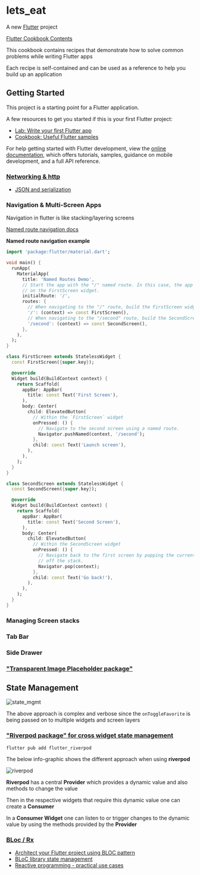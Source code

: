 # lets_eat

A new [Flutter](https://docs.flutter.dev "Flutter docs") project

[Flutter Cookbook Contents](https://docs.flutter.dev/cookbook "check contents")

This cookbook contains recipes that demonstrate how to solve common problems while writing Flutter apps

Each recipe is self-contained and can be used as a reference to help you build up an application

## Getting Started

This project is a starting point for a Flutter application.

A few resources to get you started if this is your first Flutter project:

- [Lab: Write your first Flutter app](https://docs.flutter.dev/get-started/codelab)
- [Cookbook: Useful Flutter samples](https://docs.flutter.dev/cookbook)

For help getting started with Flutter development, view the
[online documentation](https://docs.flutter.dev/), which offers tutorials,
samples, guidance on mobile development, and a full API reference.

### [Networking & http](https://docs.flutter.dev/data-and-backend/networking "read docs")
- [JSON and serialization](https://docs.flutter.dev/data-and-backend/serialization/json "read docs")

### Navigation & Multi-Screen Apps

Navigation in flutter is like stacking/layering  screens

[Named route navigation docs](https://docs.flutter.dev/development/ui/navigation#using-named-routes "not recommended")

**Named route navigation example**

```dart
import 'package:flutter/material.dart';

void main() {
  runApp(
    MaterialApp(
      title: 'Named Routes Demo',
      // Start the app with the "/" named route. In this case, the app starts
      // on the FirstScreen widget.
      initialRoute: '/',
      routes: {
        // When navigating to the "/" route, build the FirstScreen widget.
        '/': (context) => const FirstScreen(),
        // When navigating to the "/second" route, build the SecondScreen widget.
        '/second': (context) => const SecondScreen(),
      },
    ),
  );
}

class FirstScreen extends StatelessWidget {
  const FirstScreen({super.key});

  @override
  Widget build(BuildContext context) {
    return Scaffold(
      appBar: AppBar(
        title: const Text('First Screen'),
      ),
      body: Center(
        child: ElevatedButton(
          // Within the `FirstScreen` widget
          onPressed: () {
            // Navigate to the second screen using a named route.
            Navigator.pushNamed(context, '/second');
          },
          child: const Text('Launch screen'),
        ),
      ),
    );
  }
}

class SecondScreen extends StatelessWidget {
  const SecondScreen({super.key});

  @override
  Widget build(BuildContext context) {
    return Scaffold(
      appBar: AppBar(
        title: const Text('Second Screen'),
      ),
      body: Center(
        child: ElevatedButton(
          // Within the SecondScreen widget
          onPressed: () {
            // Navigate back to the first screen by popping the current route
            // off the stack.
            Navigator.pop(context);
          },
          child: const Text('Go back!'),
        ),
      ),
    );
  }
}
```

### Managing Screen stacks

### Tab Bar

### Side Drawer

### ["Transparent Image Placeholder package"](https://pub.dev/packages/transparent_image/install)

## State Management

![state_mgmt](https://github.com/NSM722/lets_eat/assets/83452606/2ab5fe15-787c-4be1-a04b-53a2fc5c7d50)

The above approach is complex and verbose since the `onToggleFavorite` is being passed on to multiple widgets and screen layers

### ["Riverpod package" for cross widget state management](https://riverpod.dev/ "read docs for installation")

```terminal
flutter pub add flutter_riverpod
```

The below info-graphic shows the different approach when using **riverpod**

![riverpod](https://github.com/NSM722/lets_eat/assets/83452606/b8c75614-264f-41bf-80d1-d90e818149d9)

**Riverpod** has a central **Provider** which provides a dynamic value and also methods to change the value

Then in the respective widgets that require this dynamic value one can create a **Consumer**

In a **Consumer Widget** one can listen to or trigger changes to the dynamic value by using the methods provided by the **Provider**

### [BLoc / Rx](https://docs.flutter.dev/data-and-backend/state-mgmt/options#bloc--rx "read docs")

- [Architect your Flutter project using BLOC pattern](https://medium.com/codechai/architecting-your-flutter-project-bd04e144a8f1 "medium blog")
- [BLoC library state management](https://bloclibrary.dev/#/ "read docs")
- [Reactive programming - practical use cases](https://www.didierboelens.com/blog "flutter blog")
